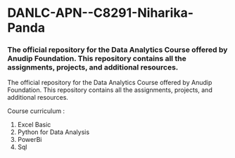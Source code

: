 # DANLC-APN--C8291-Niharika-Panda

### The official repository for the Data Analytics Course offered by Anudip Foundation. This repository contains all the assignments, projects, and additional resources.

The official repository for the Data Analytics Course offered by Anudip Foundation. This repository contains all the assignments, projects, and additional resources.

Course curriculum : 
1. Excel Basic
2. Python for Data Analysis
3. PowerBi
4. Sql
